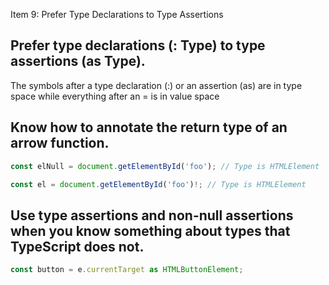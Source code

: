 Item 9: Prefer Type Declarations to Type Assertions

## Prefer type declarations (: Type) to type assertions (as Type).
The symbols after a type declaration (:) or an assertion (as) are in type space while everything after an = is in value space

## Know how to annotate the return type of an arrow function.
```js
const elNull = document.getElementById('foo'); // Type is HTMLElement | null

const el = document.getElementById('foo')!; // Type is HTMLElement
```
## Use type assertions and non-null assertions when you know something about types that TypeScript does not.
```js
const button = e.currentTarget as HTMLButtonElement;
```
